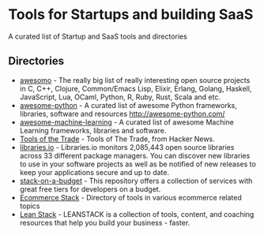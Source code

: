 # Tools for Startups and building SaaS

A curated list of Startup and SaaS tools and directories

## Directories

- [awesomo](https://github.com/lk-geimfari/awesomo) - The really big list of really interesting open source projects in С, C++, Clojure, Common/Emacs Lisp, Elixir, Erlang, Golang, Haskell, JavaScript, Lua, OCaml, Python, R, Ruby, Rust, Scala and etc.
- [awesome-python](https://github.com/vinta/awesome-python) - A curated list of awesome Python frameworks, libraries, software and resources http://awesome-python.com/
- [awesome-machine-learning](https://github.com/josephmisiti/awesome-machine-learning) - A curated list of awesome Machine Learning frameworks, libraries and software.
- [Tools of the Trade](https://github.com/cjbarber/ToolsOfTheTrade) - Tools of The Trade, from Hacker News.
- [libraries.io](https://libraries.io/) - Libraries.io monitors 2,085,443 open source libraries across 33 different package managers. You can discover new libraries to use in your software projects as well as be notified of new releases to keep your applications secure and up to date.
- [stack-on-a-budget](https://github.com/255kb/stack-on-a-budget) - This repository offers a collection of services with great free tiers for developers on a budget.
- [Ecommerce Stack](http://ecommerce-stack.com/) - Directory of tools in various ecommerce related topics
- [Lean Stack](https://leanstack.com) - LEANSTACK is a collection of tools, content, and coaching resources that help you build your business - faster.


